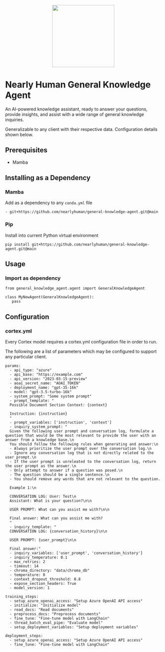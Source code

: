 <p align="center">
    <img src="https://www.nearlyhuman.ai/wp-content/uploads/2022/04/virtual-copy.svg" width="200"/>
</p>

# Nearly Human General Knowledge Agent

An AI-powered knowledge assistant, ready to answer your questions, provide insights, and assist with a wide range of general knowledge inquiries.

Generalizable to any client with their respective data. Configuration details shown below.

## Prerequisites

- Mamba

## Installing as a Dependency
### Mamba
Add as a dependency to any `conda.yml` file
```
- git+https://github.com/nearlyhuman/general-knowledge-agent.git@main
```

### Pip
Install into current Python virtual environment
```
pip install git+https://github.com/nearlyhuman/general-knowledge-agent.git@main
```

## Usage
### Import as dependency
```
from general_knowledge_agent.agent import GeneralKnowledgeAgent

class MyNewAgent(GeneralKnowledgeAgent):
   pass
```

## Configuration
### cortex.yml
Every Cortex model requires a cortex.yml configuration file in order to run.

The following are a list of parameters which may be configured to support any particular client.
```
params:
  - api_type: "azure"
  - api_base: "https://example.com"
  - api_version: "2023-03-15-preview"
  - aoai_secret_name: "AOAI_TOKEN"
  - deployment_name: "gpt-35-16k"
  - model: "gpt-3.5-turbo-16k"
  - system_prompt: "Some system prompt"
  - prompt_template: "
  Possible Document Section Context: {context}

  Instruction: {instruction}
  "
  - prompt_variables: ['instruction', 'context']
  - inquiry_system_prompt: "
  Given the following user prompt and conversation log, formulate a question that would be the most relevant to provide the user with an answer from a knowledge base.\n
  You should follow the following rules when generating and answer:\n
  - Always prioritize the user prompt over the conversation log.\n
  - Ignore any conversation log that is not directly related to the user prompt.\n
  - If the user prompt is unreleated to the conversation log, return the user prompt as the answer.\n
  - Only attempt to answer if a question was posed.\n
  - The question should be a single sentence.\n
  - You should remove any words that are not relevant to the question.

  Example 1:\n  

  CONVERSATION LOG: User: Test\n
  Assistant: What is your question?\n\n

  USER PROMPT: What can you assist me with?\n\n

  Final answer: What can you assist me with?
  "
  - inquiry_template: "
  CONVERSATION LOG: {conversation_history}\n\n

  USER PROMPT: {user_prompt}\n\n

  Final answer:"
  - inquiry_variables: ['user_prompt', 'conversation_history']
  - inquiry_temperature: 0.1
  - max_retries: 2
  - timeout: 14
  - chroma_directory: "data/chroma_db"
  - temperature: 0
  - context_dropout_threshold: 0.8
  - expose_section_headers: True
  - model_version: 1

training_steps:
  - setup_azure_openai_access: "Setup Azure OpenAI API access"
  - initialize: "Initialize model"
  - read_docs: "Read documents"
  - preprocess_docs: "Preprocess documents"
  - fine_tune: "Fine-tune model with LangChain"
  - thread_batch_eval_pipe: "Evaluate model"
  - setup_deployment_variables: "Setup deployment variables"

deployment_steps:
  - setup_azure_openai_access: "Setup Azure OpenAI API access"
  - fine_tune: "Fine-tune model with LangChain"
```
